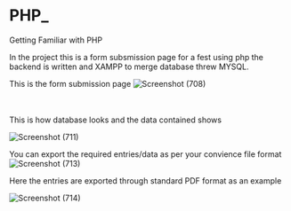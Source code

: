 # PHP_
Getting Familiar with PHP

In the project this is a form subsmission page for a fest using php the backend is written and XAMPP to merge database threw MYSQL. <br>


This is the form submission page
![Screenshot (708)](https://user-images.githubusercontent.com/117344508/210147461-ede02913-ca2a-445a-956a-3b9c5c84555f.png)

 
<br>
<br>
This is how database looks and the data contained shows

![Screenshot (711)](https://user-images.githubusercontent.com/117344508/210147529-4984badd-3dd7-4bc0-9184-74e6270d00f4.png)<br>


You can export the required entries/data as per your convience file format
![Screenshot (713)](https://user-images.githubusercontent.com/117344508/210147553-dce967ca-2745-44e9-98f6-ca808fb6e8c9.png)<br>


Here the entries are exported through standard PDF format as an example <br>

![Screenshot (714)](https://user-images.githubusercontent.com/117344508/210147564-e115306f-1b48-42e8-8a22-41b0e1051368.png)


